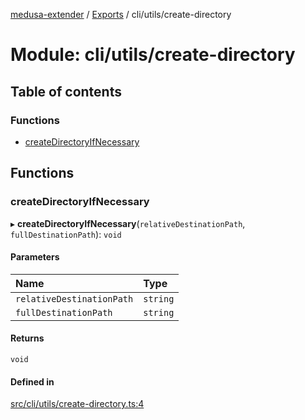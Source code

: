[medusa-extender](../README.md) / [Exports](../modules.md) / cli/utils/create-directory

# Module: cli/utils/create-directory

## Table of contents

### Functions

- [createDirectoryIfNecessary](cli_utils_create_directory.md#createdirectoryifnecessary)

## Functions

### createDirectoryIfNecessary

▸ **createDirectoryIfNecessary**(`relativeDestinationPath`, `fullDestinationPath`): `void`

#### Parameters

| Name | Type |
| :------ | :------ |
| `relativeDestinationPath` | `string` |
| `fullDestinationPath` | `string` |

#### Returns

`void`

#### Defined in

[src/cli/utils/create-directory.ts:4](https://github.com/adrien2p/medusa-extender/blob/8c068bd/src/cli/utils/create-directory.ts#L4)
